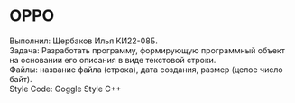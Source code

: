 # OPPO
Выполнил: Щербаков Илья КИ22-08Б.  
Задача: Разработать программу, формирующую программный объект на основании его описания в виде текстовой строки.  
Файлы: название файла (строка), дата создания, размер (целое число байт).  
Style Code: Goggle Style C++
